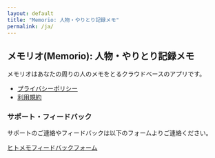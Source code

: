 ```yaml
---
layout: default
title: "Memorio: 人物・やりとり記録メモ"
permalink: /ja/
---
```


## メモリオ(Memorio): 人物・やりとり記録メモ

メモリオはあなたの周りの人のメモをとるクラウドベースのアプリです。

- [プライバシーポリシー](/ja/privacy-policy/)
- [利用規約](/ja/terms-of-service/)

### サポート・フィードバック

サポートのご連絡やフィードバックは以下のフォームよりご連絡ください。

[ヒトメモフィードバックフォーム](
https://docs.google.com/forms/d/e/1FAIpQLSd9rZy-nX6WKlC-OEwWZv1oFasZANsaESyCLLzLFuKgtb1OIQ/viewform)
